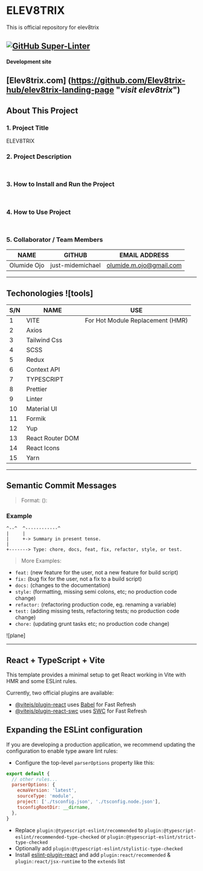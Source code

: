 # ELEV8TRIX
This is official repository for elev8trix

[![GitHub Super-Linter](https://github.com/Elev8trix-hub/elev8trix-landing-page/actions/workflows/linter.yml/badge.svg)](https://github.com/marketplace/actions/super-linter)
---

#### Development site
[Elev8trix.com] (https://github.com/Elev8trix-hub/elev8trix-landing-page "_visit elev8trix_")
---

## About This Project

### 1. Project Title
ELEV8TRIX

### 2. Project Description
``` ```

### 3. How to Install and Run the Project
``` ```

### 4. How to Use Project
``` ```

### 5. Collaborator / Team Members
 
|NAME|GITHUB|EMAIL ADDRESS|
|----------|----------|--------------------|
|Olumide Ojo|just-midemichael|olumide.m.ojo@gmail.com|


***

## Techonologies ![tools]

|S/N|NAME|USE|
|---|---------------|--------------------------------------|
|1|VITE|For Hot Module Replacement (HMR)|
|2|Axios| |
|3|Tailwind Css| |
|4|SCSS| |
|5|Redux| |
|6|Context API| |
|7|TYPESCRIPT| |
|8|Prettier| |
|9|Linter| |
|10|Material UI| |
|11|Formik| |
|12|Yup| |
|13|React Router DOM| |
|14|React Icons| |
|15|Yarn| |

***

## Semantic Commit Messages

> Format: <type>(<scope>): <subject>

### Example

```feat: add hat wobble
^--^  ^------------^
|     |
|     +-> Summary in present tense.
|
+-------> Type: chore, docs, feat, fix, refactor, style, or test.
```

> More Examples:

* `feat:` (new feature for the user, not a new feature for build script)
* `fix:` (bug fix for the user, not a fix to a build script)
* `docs:` (changes to the documentation)
* `style:` (formatting, missing semi colons, etc; no production code change)
* `refactor:` (refactoring production code, eg. renaming a variable)
* `test:` (adding missing tests, refactoring tests; no production code change)
* `chore:` (updating grunt tasks etc; no production code change)

![plane]

***

## React + TypeScript + Vite

This template provides a minimal setup to get React working in Vite with HMR and some ESLint rules.

Currently, two official plugins are available:

- [@vitejs/plugin-react](https://github.com/vitejs/vite-plugin-react/blob/main/packages/plugin-react/README.md) uses [Babel](https://babeljs.io/) for Fast Refresh
- [@vitejs/plugin-react-swc](https://github.com/vitejs/vite-plugin-react-swc) uses [SWC](https://swc.rs/) for Fast Refresh


## Expanding the ESLint configuration

If you are developing a production application, we recommend updating the configuration to enable type aware lint rules:

- Configure the top-level `parserOptions` property like this:

```js
export default {
  // other rules...
  parserOptions: {
    ecmaVersion: 'latest',
    sourceType: 'module',
    project: ['./tsconfig.json', './tsconfig.node.json'],
    tsconfigRootDir: __dirname,
  },
}
```

- Replace `plugin:@typescript-eslint/recommended` to `plugin:@typescript-eslint/recommended-type-checked` or `plugin:@typescript-eslint/strict-type-checked`
- Optionally add `plugin:@typescript-eslint/stylistic-type-checked`
- Install [eslint-plugin-react](https://github.com/jsx-eslint/eslint-plugin-react) and add `plugin:react/recommended` & `plugin:react/jsx-runtime` to the `extends` list
